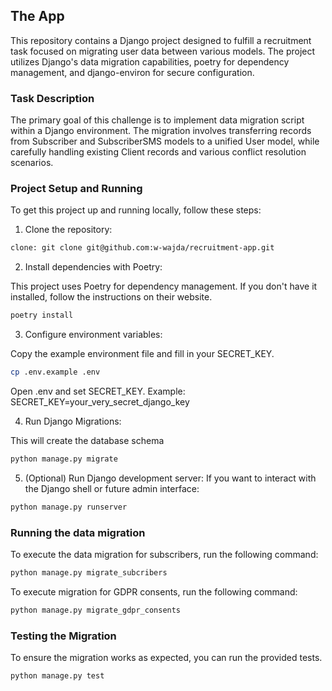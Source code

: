 ## The App

This repository contains a Django project designed to fulfill a recruitment task focused on migrating user data between various models. 
The project utilizes Django's data migration capabilities, poetry for dependency management, and django-environ for secure configuration.

### **Task Description**

The primary goal of this challenge is to implement data migration script within a Django environment. 
The migration involves transferring records from Subscriber and SubscriberSMS models to a unified User model, 
while carefully handling existing Client records and various conflict resolution scenarios.

### **Project Setup and Running**
To get this project up and running locally, follow these steps:

1. Clone the repository:

```bash
clone: git clone git@github.com:w-wajda/recruitment-app.git
```

2. Install dependencies with Poetry:

This project uses Poetry for dependency management. 
If you don't have it installed, follow the instructions on their website.

```bash
poetry install
```

3. Configure environment variables:

Copy the example environment file and fill in your SECRET_KEY.

```bash
cp .env.example .env
```

Open .env and set SECRET_KEY. Example: SECRET_KEY=your_very_secret_django_key

4. Run Django Migrations:

This will create the database schema 

```bash
python manage.py migrate
```

5. (Optional) Run Django development server:
If you want to interact with the Django shell or future admin interface:

```bash
python manage.py runserver
```


### **Running the data migration**

To execute the data migration for subscribers, run the following command:

```bash
python manage.py migrate_subcribers
```

To execute migration for GDPR consents, run the following command:

```bash
python manage.py migrate_gdpr_consents
```


### **Testing the Migration**

To ensure the migration works as expected, you can run the provided tests.

```bash
python manage.py test
```
